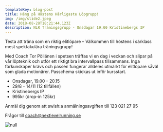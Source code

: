```yaml
---
templateKey: blog-post
title: Häng på Höstens Härligaste Löpgrupp!
img: /img/slide2.jpeg
date: 2018-08-28T18:21:44.123Z
description: NLR Träningsgrupp - Onsdagar 19.00 Kristinebergs IP
---
```

Testa att träna som en riktig elitlöpare – Välkommen till höstens i särklass mest spektakulära träningsgrupp!

Med Coach Tor Pöllänen i spetsen träffas vi en dag i veckan och slipar på vår löpteknik och utför ett riktigt bra intervallpass tillsammans. Inga förkunskaper krävs och passen fungerar alldeles utmärkt för elitlöpare såväl som glada motionärer. Passchema skickas ut inför kursstart. 

* Onsdagar, 19.00 – 20.15
* 29/8 - 14/11 (12 tillfällen)
* Kristinebergs IP
* 995kr (drop-in 125kr)

Anmäl dig genom att swish:a anmälningsavgiften till 123 021 27 95

Frågor till coach@nextlevelrunning.se

![null](/img/foto-2018-08-29-23-40-14.jpg)
